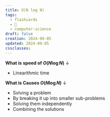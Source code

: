 ```yaml
---
title: O(N log N)
tags:
  - flashcards
  - 🌱
  - computer-science
draft: false
creation: 2024-09-05
updated: 2024-09-05
cssclasses: 
---
```

**What is speed of $O(N \log N)$**
↓
- Linearithmic time
<!--SR:!2024-12-13,4,270-->

**What is Causes $O(N \log N)$**
↓
- Solving a problem
- By breaking it up into smaller sub-problems
- Solving them independently
- Combining the solutions
<!--SR:!2024-12-13,4,270-->